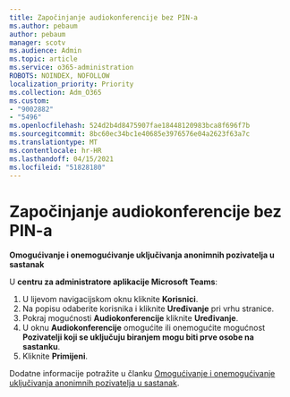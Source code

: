 ```yaml
---
title: Započinjanje audiokonferencije bez PIN-a
ms.author: pebaum
author: pebaum
manager: scotv
ms.audience: Admin
ms.topic: article
ms.service: o365-administration
ROBOTS: NOINDEX, NOFOLLOW
localization_priority: Priority
ms.collection: Adm_O365
ms.custom:
- "9002882"
- "5496"
ms.openlocfilehash: 524d2b4d8475907fae18448120983bca8f696f7b
ms.sourcegitcommit: 8bc60ec34bc1e40685e3976576e04a2623f63a7c
ms.translationtype: MT
ms.contentlocale: hr-HR
ms.lasthandoff: 04/15/2021
ms.locfileid: "51828180"
---
```

# <a name="start-an-audio-conference-without-a-pin"></a>Započinjanje audiokonferencije bez PIN-a

**Omogućivanje i onemogućivanje uključivanja anonimnih pozivatelja u sastanak**

U **centru za administratore aplikacije Microsoft Teams**:

1. U lijevom navigacijskom oknu kliknite **Korisnici**.
2. Na popisu odaberite korisnika i kliknite **Uređivanje** pri vrhu stranice.
3. Pokraj mogućnosti **Audiokonferencije** kliknite **Uređivanje**.
4. U oknu **Audiokonferencije** omogućite ili onemogućite mogućnost **Pozivatelji koji se uključuju biranjem mogu biti prve osobe na sastanku**.
5. Kliknite **Primijeni**.

Dodatne informacije potražite u članku [Omogućivanje i onemogućivanje uključivanja anonimnih pozivatelja u sastanak](https://docs.microsoft.com/microsoftteams/start-an-audio-conference-over-the-phone-without-a-pin-in-teams).
